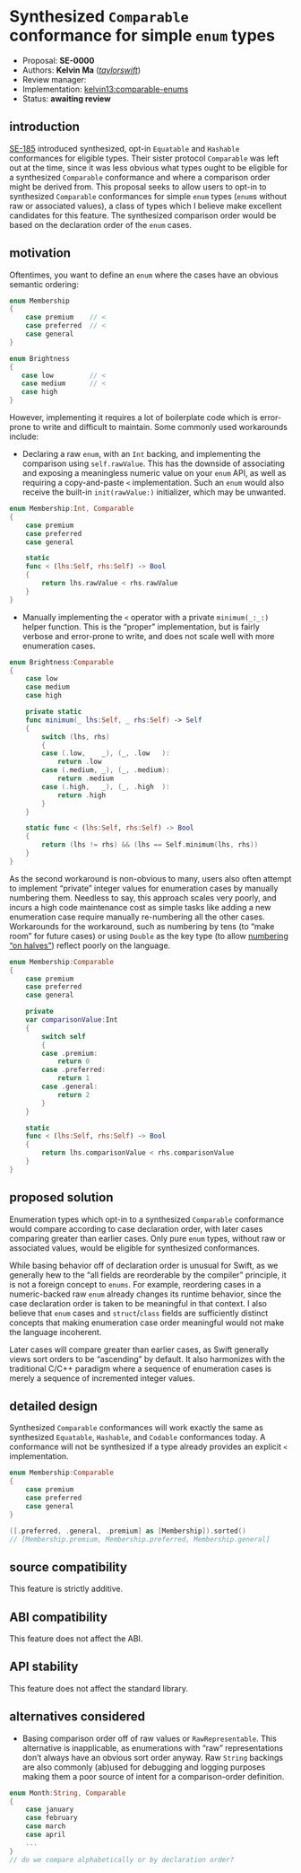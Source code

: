 # Synthesized `Comparable` conformance for simple `enum` types

* Proposal: **SE-0000**
* Authors: **Kelvin Ma** (*[taylorswift](https://forums.swift.org/u/taylorswift/summary)*)
* Review manager:
* Implementation: [kelvin13:comparable-enums](https://github.com/kelvin13/swift/tree/comparable-enums)
* Status: **awaiting review**

## introduction

[SE-185](https://forums.swift.org/u/taylorswift/summary) introduced synthesized, opt-in `Equatable` and `Hashable` conformances for eligible types. Their sister protocol `Comparable` was left out at the time, since it was less obvious what types ought to be eligible for a synthesized `Comparable` conformance and where a comparison order might be derived from. This proposal seeks to allow users to opt-in to synthesized `Comparable` conformances for simple `enum` types (`enum`s without raw or associated values), a class of types which I believe make excellent candidates for this feature. The synthesized comparison order would be based on the declaration order of the `enum` cases.

## motivation

Oftentimes, you want to define an `enum` where the cases have an obvious semantic ordering:

```swift
enum Membership
{
    case premium    // <
    case preferred  // <
    case general
}
```
```swift
enum Brightness
{
   case low         // <
   case medium      // <
   case high
}
```

However, implementing it requires a lot of boilerplate code which is error-prone to write and difficult to maintain. Some commonly used workarounds include:

* Declaring a raw `enum`, with an `Int` backing, and implementing the comparison using `self.rawValue`. This has the downside of associating and exposing a meaningless numeric value on your `enum` API, as well as requiring a copy-and-paste `<` implementation. Such an `enum` would also receive the built-in `init(rawValue:)` initializer, which may be unwanted.

```swift
enum Membership:Int, Comparable
{
    case premium
    case preferred
    case general

    static
    func < (lhs:Self, rhs:Self) -> Bool
    {
        return lhs.rawValue < rhs.rawValue
    }
}
```

* Manually implementing the `<` operator with a private `minimum(_:_:)` helper function. This is the “proper” implementation, but is fairly verbose and error-prone to write, and does not scale well with more enumeration cases.

```swift
enum Brightness:Comparable
{
    case low
    case medium
    case high

    private static
    func minimum(_ lhs:Self, _ rhs:Self) -> Self
    {
        switch (lhs, rhs)
        {
        case (.low,    _), (_, .low   ):
            return .low
        case (.medium, _), (_, .medium):
            return .medium
        case (.high,   _), (_, .high  ):
            return .high
        }
    }

    static func < (lhs:Self, rhs:Self) -> Bool
    {
        return (lhs != rhs) && (lhs == Self.minimum(lhs, rhs))
    }
}
```

As the second workaround is non-obvious to many, users also often attempt to implement “private” integer values for enumeration cases by manually numbering them. Needless to say, this approach scales very poorly, and incurs a high code maintenance cost as simple tasks like adding a new enumeration case require manually re-numbering all the other cases. Workarounds for the workaround, such as numbering by tens (to “make room” for future cases) or using `Double` as the key type (to allow [numbering “on halves”](https://youtu.be/KWcxgrg4eQI?t=113)) reflect poorly on the language.

```swift
enum Membership:Comparable
{
    case premium
    case preferred
    case general

    private
    var comparisonValue:Int
    {
        switch self
        {
        case .premium:
            return 0
        case .preferred:
            return 1
        case .general:
            return 2
        }
    }

    static
    func < (lhs:Self, rhs:Self) -> Bool
    {
        return lhs.comparisonValue < rhs.comparisonValue
    }
}
```

## proposed solution

Enumeration types which opt-in to a synthesized `Comparable` conformance would compare according to case declaration order, with later cases comparing greater than earlier cases. Only pure `enum` types, without raw or associated values, would be eligible for synthesized conformances.

While basing behavior off of declaration order is unusual for Swift, as we generally hew to the “all fields are reorderable by the compiler” principle, it is not a foreign concept to `enums`. For example, reordering cases in a numeric-backed raw `enum` already changes its runtime behavior, since the case declaration order is taken to be meaningful in that context. I also believe that `enum` cases and `struct`/`class` fields are sufficiently distinct concepts that making enumeration case order meaningful would not make the language incoherent.

Later cases will compare greater than earlier cases, as Swift generally views sort orders to be “ascending” by default. It also harmonizes with the traditional C/C++ paradigm where a sequence of enumeration cases is merely a sequence of incremented integer values.

## detailed design

Synthesized `Comparable` conformances will work exactly the same as synthesized `Equatable`, `Hashable`, and `Codable` conformances today. A conformance will not be synthesized if a type already provides an explicit `<` implementation.

```swift
enum Membership:Comparable
{
    case premium
    case preferred
    case general
}

([.preferred, .general, .premium] as [Membership]).sorted()
// [Membership.premium, Membership.preferred, Membership.general]
```

## source compatibility

This feature is strictly additive.

## ABI compatibility

This feature does not affect the ABI.

## API stability

This feature does not affect the standard library.

## alternatives considered

* Basing comparison order off of raw values or `RawRepresentable`. This alternative is inapplicable, as enumerations with “raw” representations don’t always have an obvious sort order anyway. Raw `String` backings are also commonly (ab)used for debugging and logging purposes making them a poor source of intent for a comparison-order definition.

```swift
enum Month:String, Comparable
{
    case january
    case february
    case march
    case april
    ...
}
// do we compare alphabetically or by declaration order?
```
